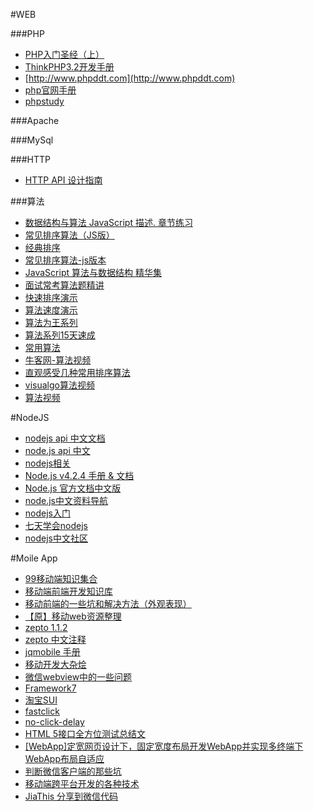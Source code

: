 
#WEB

###PHP
- [ PHP入门圣经（上）](http://phpbook.phpxy.com/33183)
- [ThinkPHP3.2开发手册](http://document.thinkphp.cn/manual_3_2.html#define_model)
- [http://www.phpddt.com](http://www.phpddt.com)
- [php官网手册](http://php.net/manual/zh/index.php)
- [phpstudy](http://www.phpstudy.net/php)
	
###Apache

###MySql

###HTTP
- [HTTP API 设计指南](http://segmentfault.com/bookmark/1230000002521721)

###算法
- [数据结构与算法 JavaScript 描述. 章节练习](https://github.com/Ralph-Wang/algorithm.in.js)
- [常见排序算法（JS版）](https://github.com/twobin/twobinSort)
- [经典排序](https://github.com/luofei2011/jsAgm/blob/master/js/sort.js)
- [常见排序算法-js版本](https://github.com/hechangmin/jssort)
- [JavaScript 算法与数据结构 精华集](https://github.com/lightningtgc/JavaScript-Algorithms)
- [面试常考算法题精讲](http://www.nowcoder.com/live/courses)
- [快速排序演示](http://student.zjzk.cn/course_ware/data_structure/web/flashhtml/kuaisupaixu.htm)
- [算法速度演示](http://www.sorting-algorithms.com)
- [算法为王系列](http://blog.fens.me/series-algorithm/)
- [算法系列15天速成](http://www.cnblogs.com/huangxincheng/category/340146.html)
- [常用算法](http://www.cnblogs.com/tuyile006/category/95974.html)
- [牛客网-算法视频](http://www.nowcoder.com/courses/6)
- [直观感受几种常用排序算法](http://www.cnblogs.com/wangfupeng1988/archive/2011/12/26/2302216.html)
- [visualgo算法视频](http://visualgo.net)
- [算法视频](http://watchmen.cn/video/algorithm)

#NodeJS
- [nodejs  api 中文文档](http://www.cnblogs.com/liyufeng2013/p/4072098.html)
- [node.js api 中文](http://www.lxway.com/438648.html)
- [nodejs相关](https://cnodejs.org/topic/528c9a38d2b3893f2abb6eeb)
- [Node.js v4.2.4 手册 & 文档](http://nodeapi.ucdok.com/api/all.html)
- [Node.js 官方文档中文版](http://wiki.jikexueyuan.com/project/nodejs)
- [node.js中文资料导航](https://github.com/youyudehexie/node123)
- [nodejs入门](http://www.nodebeginner.org/index-zh-cn.html)
- [七天学会nodejs](http://nqdeng.github.io/7-days-nodejs)
- [nodejs中文社区](http://cnodejs.org)




#Moile App
- [99移动端知识集合](https://github.com/jtyjty99999/mobileTech)
- [移动端前端开发知识库](https://github.com/AlloyTeam/Mars)
- [移动前端的一些坑和解决方法（外观表现）](http://caibaojian.com/mobile-web-bug.html)
- [【原】移动web资源整理](http://www.cnblogs.com/PeunZhang/p/3407453.html)
- [zepto 1.1.2](http://www.css88.com/doc/zeptojs_api/)
- [zepto 中文注释](http://www.cnblogs.com/sky000/archive/2013/03/29/2988952.html)
- [jqmobile 手册](http://app-framework-software.intel.com/api.php)
- [移动开发大杂烩](https://github.com/hoosin/mobile-web-favorites)
- [微信webview中的一些问题](http://lin-chao.github.io/2014/11/14/微信webview中的一些问题/)
- [Framework7 ](http://framework7.taobao.org)
- [淘宝SUI](http://m.sui.taobao.org)
- [fastclick](https://github.com/ftlabs/fastclick)
- [no-click-delay](https://github.com/mmastrac/jquery-noclickdelay)
- [HTML 5接口全方位测试总结文](http://mp.weixin.qq.com/s?__biz=MjM5MTk1NjI0MA==&mid=207632461&idx=1&sn=a8b00391f244c3bcbe1c2e9f22c7b107#rd)
- [[WebApp]定宽网页设计下，固定宽度布局开发WebApp并实现多终端下WebApp布局自适应](http://www.cnblogs.com/plums/archive/2013/01/10/WebApp-fixed-width-layout-of-multi-terminal-adapter-since.html)
- [判断微信客户端的那些坑](http://loo2k.com/blog/detecting-wechat-client)
- [移动端跨平台开发的各种技术](http://fex.baidu.com/blog/2015/05/cross-mobile)
- [JiaThis 分享到微信代码](http://www.jiathis.com/help/html/weixin-share-code)
	


